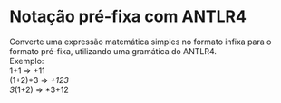 # Notação pré-fixa com ANTLR4
Converte uma expressão matemática simples no formato infixa para o formato pré-fixa, utilizando uma gramática do ANTLR4.  
Exemplo:  
1+1 => +11  
(1+2)*3  => *+123  
3*(1+2)  => *3+12  
